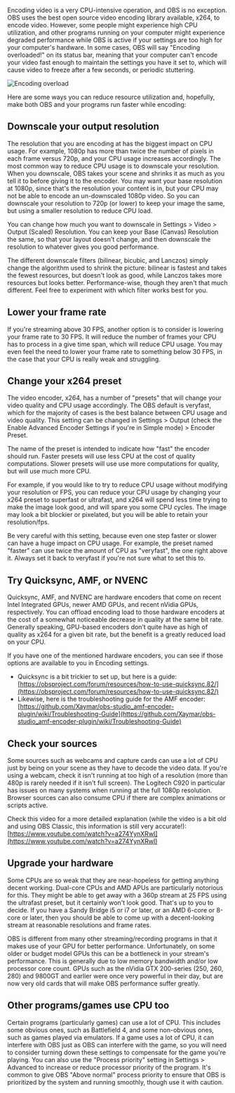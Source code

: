 Encoding video is a very CPU-intensive operation, and OBS is no exception. OBS uses the best open source video encoding library available, x264, to encode video. However, some people might experience high CPU utilization, and other programs running on your computer might experience degraded performance while OBS is active if your settings are too high for your computer's hardware. In some cases, OBS will say "Encoding overloaded!" on its status bar, meaning that your computer can't encode your video fast enough to maintain the settings you have it set to, which will cause video to freeze after a few seconds, or periodic stuttering.

![Encoding overload](https://pub.rachni.com/img/obs64_2017-03-28_16-19-21.png)

Here are some ways you can reduce resource utilization and, hopefully, make both OBS and your programs run faster while encoding:

## Downscale your output resolution
The resolution that you are encoding at has the biggest impact on CPU usage. For example, 1080p has more than twice the number of pixels in each frame versus 720p, and your CPU usage increases accordingly. The most common way to reduce CPU usage is to downscale your resolution. When you downscale, OBS takes your scene and shrinks it as much as you tell it to before giving it to the encoder. You may want your base resolution at 1080p, since that's the resolution your content is in, but your CPU may not be able to encode an un-downscaled 1080p video. So you can downscale your resolution to 720p (or lower) to keep your image the same, but using a smaller resolution to reduce CPU load.

You can change how much you want to downscale in Settings > Video > Output (Scaled) Resolution. You can keep your Base (Canvas) Resolution the same, so that your layout doesn't change, and then downscale the resolution to whatever gives you good performance.

The different downscale filters (bilinear, bicubic, and Lanczos) simply change the algorithm used to shrink the picture: bilinear is fastest and takes the fewest resources, but doesn't look as good, while Lanczos takes more resources but looks better. Performance-wise, though they aren't that much different. Feel free to experiment with which filter works best for you.

## Lower your frame rate
If you're streaming above 30 FPS, another option is to consider is lowering your frame rate to 30 FPS. It will reduce the number of frames your CPU has to process in a give time span, which will reduce CPU usage. You may even feel the need to lower your frame rate to something below 30 FPS, in the case that your CPU is really weak and struggling.

## Change your x264 preset
The video encoder, x264, has a number of "presets" that will change your video quality and CPU usage accordingly. The OBS default is veryfast, which for the majority of cases is the best balance between CPU usage and video quality. This setting can be changed in Settings > Output (check the Enable Advanced Encoder Settings if you're in Simple mode) > Encoder Preset.

The name of the preset is intended to indicate how "fast" the encoder should run. Faster presets will use less CPU at the cost of quality computations. Slower presets will use use more computations for quality, but will use much more CPU.

For example, if you would like to try to reduce CPU usage without modifying your resolution or FPS, you can reduce your CPU usage by changing your x264 preset to superfast or ultrafast, and x264 will spend less time trying to make the image look good, and will spare you some CPU cycles. The image may look a bit blockier or pixelated, but you will be able to retain your resolution/fps.

Be very careful with this setting, because even one step faster or slower can have a huge impact on CPU usage. For example, the preset named "faster" can use twice the amount of CPU as "veryfast", the one right above it. Always set it back to veryfast if you're not sure what to set this to.

## Try Quicksync, AMF, or NVENC
Quicksync, AMF, and NVENC are hardware encoders that come on recent Intel Integrated GPUs, newer AMD GPUs, and recent nVidia GPUs, respectively. You can offload encoding load to those hardware encoders at the cost of a somewhat noticeable decrease in quality at the same bit rate. Generally speaking, GPU-based encoders don’t quite have as high of quality as x264 for a given bit rate, but the benefit is a greatly reduced load on your CPU.

If you have one of the mentioned hardware encoders, you can see if those options are available to you in Encoding settings. 

- Quicksync is a bit trickier to set up, but here is a guide: [https://obsproject.com/forum/resources/how-to-use-quicksync.82/](https://obsproject.com/forum/resources/how-to-use-quicksync.82/)
- Likewise, here is the troubleshooting guide for the AMF encoder: [https://github.com/Xaymar/obs-studio_amf-encoder-plugin/wiki/Troubleshooting-Guide](https://github.com/Xaymar/obs-studio_amf-encoder-plugin/wiki/Troubleshooting-Guide)

## Check your sources
Some sources such as webcams and capture cards can use a lot of CPU just by being on your scene as they have to decode the video data. If you're using a webcam, check it isn't running at too high of a resolution (more than 480p is rarely needed if it isn't full screen). The Logitech C920 in particular has issues on many systems when running at the full 1080p resolution. Browser sources can also consume CPU if there are complex animations or scripts active.

Check this video for a more detailed explanation (while the video is a bit old and using OBS Classic, this information is still very accurate!): [https://www.youtube.com/watch?v=a274YynXRwI](https://www.youtube.com/watch?v=a274YynXRwI)

## Upgrade your hardware
Some CPUs are so weak that they are near-hopeless for getting anything decent working. Dual-core CPUs and AMD APUs are particularly notorious for this. They might be able to get away with a 360p stream at 25 FPS using the ultrafast preset, but it certainly won't look good. That's up to you to decide. If you have a Sandy Bridge i5 or i7 or later, or an AMD 6-core or 8-core or later, then you should be able to come up with a decent-looking stream at reasonable resolutions and frame rates.

OBS is different from many other streaming/recording programs in that it makes use of your GPU for better performance. Unfortunately, on some older or budget model GPUs this can be a bottleneck in your stream's performance. This is generally due to low memory bandwidth and/or low processor core count. GPUs such as the nVidia GTX 200-series (250, 260, 280) and 9800GT and earlier were once very powerful in their day, but are now very old cards that will make OBS performance suffer greatly.

## Other programs/games use CPU too
Certain programs (particularly games) can use a lot of CPU. This includes some obvious ones, such as Battlefield 4, and some non-obvious ones, such as games played via emulators. If a game uses a lot of CPU, it can interfere with OBS just as OBS can interfere with the game, so you will need to consider turning down these settings to compensate for the game you're playing. You can also use the "Process priority" setting in Settings > Advanced to increase or reduce processor priority of the program. It's common to give OBS "Above normal" process priority to ensure that OBS is prioritized by the system and running smoothly, though use it with caution.